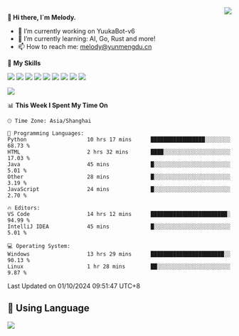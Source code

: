 <a href="#">
  <img align="right" src="https://github-readme-stats.vercel.app/api?username=melodyyuuka&count_private=true&show_icons=true" />
</a>

**👋 Hi there, I`m Melody.**

- 🔭 I’m currently working on YuukaBot-v6
- 🌱 I’m currently learning: AI, Go, Rust and more!
- 📫 How to reach me: melody@yunmengdu.cn

🌟 **My Skills** 

![](https://img.shields.io/badge/-Python-3e74a2?style=flat-square&logo=Python&logoColor=fff)
![](https://img.shields.io/badge/-Java-007396?style=flat-square&logo=OpenJDK&logoColor=fff)
![](https://img.shields.io/badge/-Node.js-339933?style=flat-square&logo=Node.js&logoColor=fff)
![](https://img.shields.io/badge/-Git-f05032?style=flat-square&logo=git&logoColor=fff)
![](https://img.shields.io/badge/-PostgreSQL-4169e1?style=flat-square&logo=PostgreSQL&logoColor=fff)
![](https://img.shields.io/badge/-Rust-000000?style=flat-square&logo=rust&logoColor=fff)
![](https://img.shields.io/badge/-VSCode-007acc?style=flat-square&logo=Visual-Studio-Code&logoColor=fff)
![](https://img.shields.io/badge/-FastAPI-009688?style=flat-square&logo=FastAPI&logoColor=fff)
![](https://img.shields.io/badge/-Linux-000000?style=flat-square&logo=Linux&logoColor=fff)


![](https://wakatime.com/badge/user/fa6dc0e2-47c5-4d2d-ae45-69fec6f2122c.svg)

<!--START_SECTION:waka-->
📊 **This Week I Spent My Time On** 

```text
🕑︎ Time Zone: Asia/Shanghai

💬 Programming Languages: 
Python                   10 hrs 17 mins      █████████████████░░░░░░░░   68.73 % 
HTML                     2 hrs 32 mins       ████░░░░░░░░░░░░░░░░░░░░░   17.03 % 
Java                     45 mins             █░░░░░░░░░░░░░░░░░░░░░░░░    5.01 % 
Other                    28 mins             █░░░░░░░░░░░░░░░░░░░░░░░░    3.19 % 
JavaScript               24 mins             █░░░░░░░░░░░░░░░░░░░░░░░░    2.70 % 

🔥 Editors: 
VS Code                  14 hrs 12 mins      ████████████████████████░   94.99 % 
IntelliJ IDEA            45 mins             █░░░░░░░░░░░░░░░░░░░░░░░░    5.01 % 

💻 Operating System: 
Windows                  13 hrs 29 mins      ███████████████████████░░   90.13 % 
Linux                    1 hr 28 mins        ██░░░░░░░░░░░░░░░░░░░░░░░    9.87 % 
```


 Last Updated on 01/10/2024 09:51:47 UTC+8
<!--END_SECTION:waka-->

## 🥰 **Using Language**

![](https://github-readme-stats.vercel.app/api/wakatime?username=MelodyYuyuko&layout=compact&hide_border=true)
